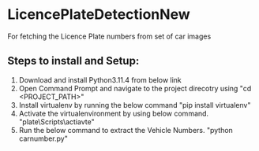 # LicencePlateDetectionNew
For fetching the Licence Plate numbers from set of car images


Steps to install and Setup:
--------------------------
1. Download and install Python3.11.4 from below link
2. Open Command Prompt and navigate to the project direcotry using "cd <PROJECT_PATH>"
3. Install virtualenv by running the below command
	"pip install virtualenv"
3. Activate the virtualenvironment by using below command.
	"plate\Scripts\actiavte"
4. Run the below command to extract the Vehicle Numbers.
	"python carnumber.py"